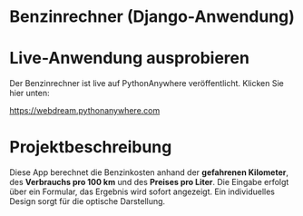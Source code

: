 # Benzinrechner (Django-Anwendung)

# Live-Anwendung ausprobieren

Der Benzinrechner ist live auf PythonAnywhere veröffentlicht. Klicken Sie hier unten:

https://webdream.pythonanywhere.com


# Projektbeschreibung
Diese App berechnet die Benzinkosten anhand der **gefahrenen Kilometer**, des **Verbrauchs pro 100 km** und des **Preises pro Liter**. Die Eingabe erfolgt über ein Formular, das Ergebnis wird sofort angezeigt. Ein individuelles Design sorgt für die optische Darstellung.
